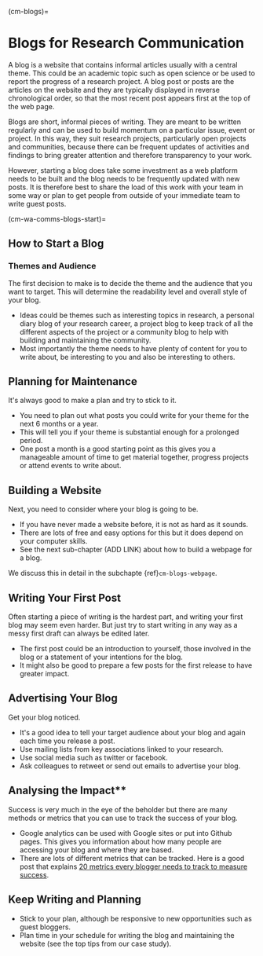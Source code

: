 (cm-blogs)=
# Blogs for Research Communication

A blog is a website that contains informal articles usually with a central theme.
This could be an academic topic such as open science or be used to report the progress of a research project.
A blog post or posts are the articles on the website and they are typically displayed in reverse chronological order, so that the most recent post appears first at the top of the web page.

Blogs are short, informal pieces of writing.
They are meant to be written regularly and can be used to build momentum on a particular issue, event or project.
In this way, they suit research projects, particularly open projects and communities, because there can be frequent updates of activities and findings to bring greater attention and therefore transparency to your work.

However, starting a blog does take some investment as a web platform needs to be built and the blog needs to be frequently updated with new posts.
It is therefore best to share the load of this work with your team in some way or plan to get people from outside of your immediate team to write guest posts.

(cm-wa-comms-blogs-start)=
## How to Start a Blog

### Themes and Audience

The first decision to make is to decide the theme and the audience that you want to target.
This will determine the readability level and overall style of your blog.

* Ideas could be themes such as interesting topics in research, a personal diary blog of your research career, a project blog to keep track of all the different aspects of the project or a community blog to help with building and maintaining the community.
* Most importantly the theme needs to have plenty of content for you to write about, be interesting to you and also be interesting to others.

## Planning for Maintenance

It's always good to make a plan and try to stick to it.

* You need to plan out what posts you could write for your theme for the next 6 months or a year.
* This will tell you if your theme is substantial enough for a prolonged period.
* One post a month is a good starting point as this gives you a manageable amount of time to get material together, progress projects or attend events to write about.

## Building a Website

Next, you need to consider where your blog is going to be.

* If you have never made a website before, it is not as hard as it sounds.
* There are lots of free and easy options for this but it does depend on your computer skills.
* See the next sub-chapter (ADD LINK) about how to build a webpage for a blog.

We discuss this in detail in the subchapte {ref}`cm-blogs-webpage`.

## Writing Your First Post

Often starting a piece of writing is the hardest part, and writing your first blog may seem even harder.
But just try to start writing in any way as a messy first draft can always be edited later.

* The first post could be an introduction to yourself, those involved in the blog or a statement of your intentions for the blog.
* It might also be good to prepare a few posts for the first release to have greater impact.

## Advertising Your Blog

Get your blog noticed.

* It's a good idea to tell your target audience about your blog and again each time you release a post.
* Use mailing lists from key associations linked to your research.
* Use social media such as twitter or facebook.
* Ask colleagues to retweet or send out emails to advertise your blog.

## Analysing the Impact**

Success is very much in the eye of the beholder but there are many methods or metrics that you can use to track the success of your blog.

* Google analytics can be used with Google sites or put into Github pages.
This gives you information about how many people are accessing your blog and where they are based.
* There are lots of different metrics that can be tracked.
Here is a good post that explains [20 metrics every blogger needs to track to measure success](https://www.dreamhost.com/blog/metrics-every-blogger-needs-to-track/).

## Keep Writing and Planning

* Stick to your plan, although be responsive to new opportunities such as guest bloggers.
* Plan time in your schedule for writing the blog and maintaining the website (see the top tips from our case study).

